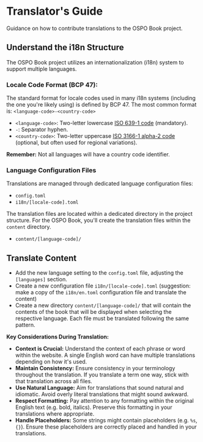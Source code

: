 # Translator's Guide

Guidance on how to contribute translations to the OSPO Book project.

## Understand the i18n Structure

The OSPO Book project utilizes an internationalization (i18n) system to support multiple languages.

### Locale Code Format (BCP 47):

The standard format for locale codes used in many i18n systems (including the one you're likely using) is defined by BCP 47. The most common format is: `<language-code>-<country-code>`
 - `<language-code>`: Two-letter lowercase [ISO 639-1 code](https://localizely.com/iso-639-1-list/) (mandatory).
 - `-`: Separator hyphen.
 - `<country-code>`: Two-letter uppercase [ISO 3166-1 alpha-2 code](https://localizely.com/iso-3166-1-alpha-2-list/) (optional, but often used for regional variations).

**Remember:** Not all languages will have a country code identifier.

### Language Configuration Files

Translations are managed through dedicated language configuration files:
 - `config.toml`
 - `i18n/[locale-code].toml`

The translation files are located within a dedicated directory in the project structure. For the OSPO Book, you'll create the translation files within the `content` directory.
 - `content/[language-code]/`

## Translate Content

 - Add the new language setting to the `config.toml` file, adjusting the `[languages]` section.
 - Create a new configuration file `i18n/[locale-code].toml` (suggestion: make a copy of the `i18n/en.toml` configuration file and translate the content)
 - Create a new directory `content/[language-code]/` that will contain the contents of the book that will be displayed when selecting the respective language. Each file must be translated following the same pattern.

**Key Considerations During Translation:**

 - **Context is Crucial:** Understand the context of each phrase or word within the website. A single English word can have multiple translations depending on how it's used.
 - **Maintain Consistency:** Ensure consistency in your terminology throughout the translation. If you translate a term one way, stick with that translation across all files.
 - **Use Natural Language:** Aim for translations that sound natural and idiomatic. Avoid overly literal translations that might sound awkward.
 - **Respect Formatting:** Pay attention to any formatting within the original English text (e.g. bold, italics). Preserve this formatting in your translations where appropriate.
 - **Handle Placeholders:** Some strings might contain placeholders (e.g. `%s`, `{}`). Ensure these placeholders are correctly placed and handled in your translations.
